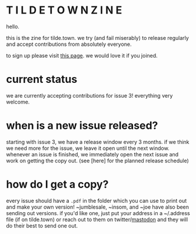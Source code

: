 # T I L D E  T O W N  Z I N E

hello.

this is the zine for tilde.town. we try (and fail miserably) to release regularly and accept contributions from absolutely everyone.

to sign up please visit [this page](https://cgi.tilde.town/users/signup). we would love it if you joined.

# current status

we are currently accepting contributions for issue 3! everything very welcome.

# when is a new issue released?

starting with issue 3, we have a release window every 3 months. if we think we need more for the issue, we leave it open until the next window. whenever an issue is finished, we immediately open the next issue and work on getting the copy out. (see [here] for the planned release schedule)

# how do I get a copy?

every issue should have a `.pdf` in the folder which you can use to print out and make your own version! ~jumblesale, ~insom, and ~joe have also been sending out versions. if you'd like one, just put your address in a ~/.address file (if on tilde.town) or reach out to them on twitter/[mastodon](http://tiny.tilde.website) and they will do their best to send one out.
